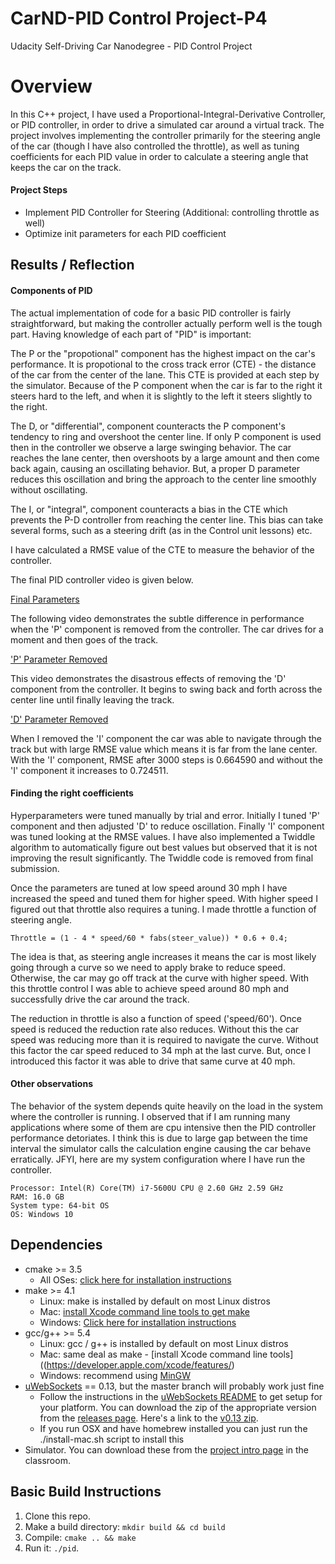 
# CarND-PID Control Project-P4
Udacity Self-Driving Car Nanodegree - PID Control Project 

# Overview
In this C++ project, I have used a Proportional-Integral-Derivative Controller, or PID controller, in order to drive a simulated car around a virtual track. The project involves implementing the controller primarily for the steering angle of the car (though I have also controlled the throttle), as well as tuning coefficients for each PID value in order to calculate a steering angle that keeps the car on the track.

#### Project Steps
* Implement PID Controller for Steering (Additional: controlling throttle as well)
* Optimize init parameters for each PID coefficient

## Results / Reflection

#### Components of PID
The actual implementation of code for a basic PID controller is fairly straightforward, but making the controller actually perform well is the tough part. Having knowledge of each part of "PID" is important:

The P or the "propotional" component has the highest impact on the car's performance. It is propotional to the cross track error (CTE) - the distance of the car from the center of the lane. This CTE is provided at each step by the simulator. Because of the P component when the car is far to the right it steers hard to the left, and when it is slightly to the left it steers slightly to the right.

The D, or "differential", component counteracts the P component's tendency to ring and overshoot the center line. If only P component is used then in the controller we observe a large swinging behavior. The car reaches the lane center, then overshoots by a large amount and then come back again, causing an oscillating behavior. But, a proper D parameter reduces this oscillation and bring the approach to the center line smoothly without oscillating.

The I, or "integral", component counteracts a bias in the CTE which prevents the P-D controller from reaching the center line. This bias can take several forms, such as a steering drift (as in the Control unit lessons) etc.

I have calculated a RMSE value of the CTE to measure the behavior of the controller.

The final PID controller video is given below.

[Final Parameters](https://github.com/nandi-abhishek/CarND-PID-Control-Project/blob/master/Final.mp4)

The following video demonstrates the subtle difference in performance when the 'P' component is removed from the controller. The car drives for a moment and then goes of the track.

['P' Parameter Removed](https://github.com/nandi-abhishek/CarND-PID-Control-Project/blob/master/ID.mp4)

This video demonstrates the disastrous effects of removing the 'D' component from the controller. It begins to swing back and forth across the center line until finally leaving the track.

['D' Parameter Removed](https://github.com/nandi-abhishek/CarND-PID-Control-Project/blob/master/PI.mp4)

When I removed the 'I' component the car was able to navigate through the track but with large RMSE value which means it is far from the lane center. With the 'I' component, RMSE after 3000 steps is 0.664590 and without the 'I' component it increases to 0.724511.

#### Finding the right coefficients

Hyperparameters were tuned manually by trial and error. Initially I tuned 'P' component and then adjusted 'D' to reduce oscillation. Finally 'I' component was tuned looking at the RMSE values. I have also implemented a Twiddle algorithm to automatically figure out best values but observed that it is not improving the result significantly. The Twiddle code is removed from final submission.

Once the parameters are tuned at low speed around 30 mph I have increased the speed and tuned them for higher speed. With higher speed I figured out that throttle also requires a tuning. I made throttle a function of steering angle.

    Throttle = (1 - 4 * speed/60 * fabs(steer_value)) * 0.6 + 0.4;

The idea is that, as steering angle increases it means the car is most likely going through a curve so we need to apply brake to reduce speed. Otherwise, the car may go off track at the curve with higher speed. With this throttle control I was able to achieve speed around 80 mph and successfully drive the car around the track.

The reduction in throttle is also a function of speed ('speed/60'). Once speed is reduced the reduction rate also reduces. Without this the car speed was reducing more than it is required to navigate the curve. Without this factor the car speed reduced to 34 mph at the last curve. But, once I introduced this factor it was able to drive that same curve at 40 mph.

#### Other observations

The behavior of the system depends quite heavily on the load in the system where the controller is running. I observed that if I am running many applications where some of them are cpu intensive then the PID controller performance detoriates. I think this is due to large gap between the time interval the simulator calls the calculation engine causing the car behave erratically. JFYI, here are my system configuration where I have run the controller.

    Processor: Intel(R) Core(TM) i7-5600U CPU @ 2.60 GHz 2.59 GHz
    RAM: 16.0 GB
    System type: 64-bit OS
    OS: Windows 10


## Dependencies

* cmake >= 3.5
  * All OSes: [click here for installation instructions](https://cmake.org/install/)
* make >= 4.1
  * Linux: make is installed by default on most Linux distros
  * Mac: [install Xcode command line tools to get make](https://developer.apple.com/xcode/features/)
  * Windows: [Click here for installation instructions](http://gnuwin32.sourceforge.net/packages/make.htm)
* gcc/g++ >= 5.4
  * Linux: gcc / g++ is installed by default on most Linux distros
  * Mac: same deal as make - [install Xcode command line tools]((https://developer.apple.com/xcode/features/)
  * Windows: recommend using [MinGW](http://www.mingw.org/)
* [uWebSockets](https://github.com/uWebSockets/uWebSockets) == 0.13, but the master branch will probably work just fine
  * Follow the instructions in the [uWebSockets README](https://github.com/uWebSockets/uWebSockets/blob/master/README.md) to get setup for your platform. You can download the zip of the appropriate version from the [releases page](https://github.com/uWebSockets/uWebSockets/releases). Here's a link to the [v0.13 zip](https://github.com/uWebSockets/uWebSockets/archive/v0.13.0.zip).
  * If you run OSX and have homebrew installed you can just run the ./install-mac.sh script to install this
* Simulator. You can download these from the [project intro page](https://github.com/udacity/CarND-PID-Control-Project/releases) in the classroom.

## Basic Build Instructions

1. Clone this repo.
2. Make a build directory: `mkdir build && cd build`
3. Compile: `cmake .. && make`
4. Run it: `./pid`. 

